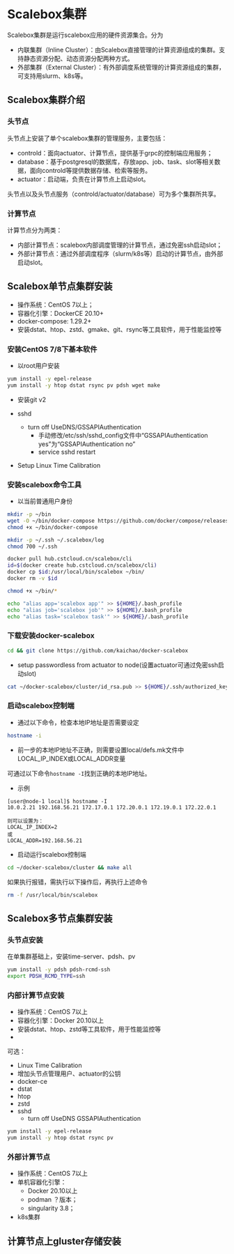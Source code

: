 # Scalebox集群

Scalebox集群是运行scalebox应用的硬件资源集合。分为
- 内联集群（Inline Cluster）：由Scalebox直接管理的计算资源组成的集群。支持静态资源分配、动态资源分配两种方式。
- 外部集群（External Cluster）：有外部调度系统管理的计算资源组成的集群，可支持用slurm、k8s等。

## Scalebox集群介绍
### 头节点
头节点上安装了单个scalebox集群的管理服务，主要包括：
- controld：面向actuator、计算节点，提供基于grpc的控制端应用服务；
- database：基于postgresql的数据库，存放app、job、task、slot等相关数据，面向controld等提供数据存储、检索等服务。
- actuator：启动端，负责在计算节点上启动slot。

头节点以及头节点服务（controld/actuator/database）可为多个集群所共享。

### 计算节点
计算节点分为两类：
- 内部计算节点：scalebox内部调度管理的计算节点，通过免密ssh启动slot；
- 外部计算节点：通过外部调度程序（slurm/k8s等）启动的计算节点，由外部启动slot。

## Scalebox单节点集群安装
- 操作系统：CentOS 7以上；
- 容器化引擎：DockerCE 20.10+
- docker-compose: 1.29.2+
- 安装dstat、htop、zstd、gmake、git、rsync等工具软件，用于性能监控等

### 安装CentOS 7/8下基本软件
- 以root用户安装
```bash
yum install -y epel-release
yum install -y htop dstat rsync pv pdsh wget make

```
- 安装git v2


- sshd
  - turn off UseDNS/GSSAPIAuthentication
    - 手动修改/etc/ssh/sshd_config文件中“GSSAPIAuthentication yes”为“GSSAPIAuthentication no”
    - service sshd restart

- Setup Linux Time Calibration
### 安装scalebox命令工具
- 以当前普通用户身份

```bash
mkdir -p ~/bin
wget -O ~/bin/docker-compose https://github.com/docker/compose/releases/download/1.29.2/docker-compose-Linux-x86_64
chmod +x ~/bin/docker-compose

mkdir -p ~/.ssh ~/.scalebox/log
chmod 700 ~/.ssh

docker pull hub.cstcloud.cn/scalebox/cli
id=$(docker create hub.cstcloud.cn/scalebox/cli) 
docker cp $id:/usr/local/bin/scalebox ~/bin/ 
docker rm -v $id

chmod +x ~/bin/*

echo "alias app='scalebox app'" >> ${HOME}/.bash_profile
echo "alias job='scalebox job'" >> ${HOME}/.bash_profile
echo "alias task='scalebox task'" >> ${HOME}/.bash_profile

```
### 下载安装docker-scalebox
```bash
cd && git clone https://github.com/kaichao/docker-scalebox
```
- setup passwordless from actuator to node(设置actuator可通过免密ssh启动slot)
```bash
cat ~/docker-scalebox/cluster/id_rsa.pub >> ${HOME}/.ssh/authorized_keys
```

### 启动scalebox控制端
- 通过以下命令，检查本地IP地址是否需要设定
```bash
hostname -i
```
- 前一步的本地IP地址不正确，则需要设置local/defs.mk文件中LOCAL_IP_INDEX或LOCAL_ADDR变量

可通过以下命令```hostname -I```找到正确的本地IP地址。
- 示例
```
[user@node-1 local]$ hostname -I
10.0.2.21 192.168.56.21 172.17.0.1 172.20.0.1 172.19.0.1 172.22.0.1 

则可以设置为：
LOCAL_IP_INDEX=2
或
LOCAL_ADDR=192.168.56.21

```
- 启动运行scalebox控制端
```bash
cd ~/docker-scalebox/cluster && make all
```
如果执行报错，需执行以下操作后，再执行上述命令
```bash
rm -f /usr/local/bin/scalebox
```
## Scalebox多节点集群安装

### 头节点安装

在单集群基础上，安装time-server、pdsh、pv
```sh
yum install -y pdsh pdsh-rcmd-ssh
export PDSH_RCMD_TYPE=ssh
```


### 内部计算节点安装
- 操作系统：CentOS 7以上
- 容器化引擎：Docker 20.10以上
- 安装dstat、htop、zstd等工具软件，用于性能监控等
- 
可选：
- Linux Time Calibration
- 增加头节点管理用户、actuator的公钥
- docker-ce
- dstat
- htop
- zstd
- sshd 
  - turn off UseDNS GSSAPIAuthentication

```sh
yum install -y epel-release
yum install -y htop dstat rsync pv
```


### 外部计算节点
- 操作系统：CentOS 7以上
- 单机容器化引擎：
  - Docker 20.10以上
  - podman ？版本；
  - singularity 3.8；
- k8s集群

## 计算节点上gluster存储安装

